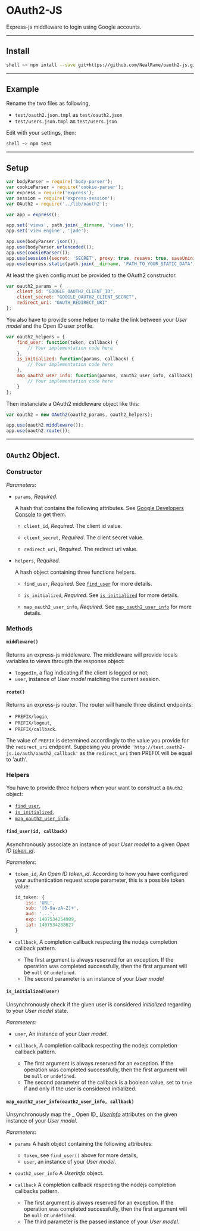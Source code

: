 OAuth2-JS
=========

Express-js middleware to login using Google accounts.


---
Install
-------

```sh
shell ~> npm intall --save git+https://github.com/NealRame/oauth2-js.git
```


---
Example
-------

Rename the two files as following,

 - `test/oauth2.json.tmpl` as `test/oauth2.json`
 - `test/users.json.tmpl` as `test/users.json`

Edit with your settings, then:

```sh
shell ~> npm test
```


---
Setup
-----

```javascript
var bodyParser = require('body-parser');
var cookieParser = require('cookie-parser');
var express = require('express');
var session = require('express-session');
var OAuth2 = require('../lib/oauth2');

var app = express();

app.set('views', path.join(__dirname, 'views'));
app.set('view engine', 'jade');

app.use(bodyParser.json());
app.use(bodyParser.urlencoded());
app.use(cookieParser());
app.use(session({secret: 'SECRET', proxy: true, resave: true, saveUninitialized: true}));
app.use(express.static(path.join(__dirname, 'PATH_TO_YOUR_STATIC_DATA')));
```

At least the given config must be provided to the OAuth2 constructor.

```javascript
var oauth2_params = {
    client_id: "GOOGLE_OAUTH2_CLIENT_ID",
    client_secret: "GOOGLE_OAUTH2_CLIENT_SECRET",
    redirect_uri: "OAUTH_REDIRECT_URI"
};
```

You also have to provide some helper to make the link between your _User_
_model_ and the Open ID user profile.

```javascript
var oauth2_helpers = {
    find_user: function(token, callback) {
        // Your implementation code here
    },
    is_initialized: function(params, callback) {
        // Your implementation code here
    },
    map_oauth2_user_info: function(params, oauth2_user_info, callback) {
        // Your implementation code here
    }
};
```

Then instanciate a OAuth2 middleware object like this:

```javascript
var oauth2 = new OAuth2(oauth2_params, oauth2_helpers);

app.use(oauth2.middleware());
app.use(oauth2.route());
```


---
`OAuth2` Object.
----------------


### Constructor

_Parameters_:

* `params`, _Required_.

  A hash that contains the following attributes.
  See [Google Developers Console](https://console.developers.google.com/)
  to get them.

  - `client_id`, _Required_.
    The client id value.

  - `client_secret`, _Required_.
    The client secret value.

  - `redirect_uri`, _Required_.
    The redirect uri value.

* `helpers`, _Required_.

  A hash object containing three functions helpers.

  - `find_user`, _Required_.
    See [`find_user`](#find_userid-callback) for more details.

  - `is_initialized`, _Required_.
    See [`is_initialized`](#is_initializeduser) for more details.

  - `map_oauth2_user_info`, _Required_.
    See [`map_oauth2_user_info`](#map_oauth2_user_infooauth2_user_info-callback)
    for more details.


### Methods

#### `middleware()`
Returns an express-js middleware. The middleware will provide locals
variables to views througth the response object:
* `loggedIn`, a flag indicating if the client is logged or not;
* `user`, instance of _User_ _model_ matching the current session.

#### `route()`
Returns an express-js router. The router will handle three distinct
endpoints:

* `PREFIX/login`,
* `PREFIX/logout`,
* `PREFIX/callback`.

The value of `PREFIX` is determined accordingly to the value you provide
for the `redirect_uri` endpoint.
Supposing you provide `'http://test.oauth2-js.io/auth/oauth2_callback'` as
the `redirect_uri` then PREFIX will be equal to 'auth'.


### Helpers

You have to provide three helpers when your want to construct a `OAuth2`
object:
* [`find_user`](#find_userid-callback),
* [`is_initialized`](#is_initializeduser),
* [`map_oauth2_user_info`](#map_oauth2_user_infooauth2_user_info-callback).

#### `find_user(id, callback)`
Asynchronously associate an instance of your _User_ _model_ to a given
_Open ID_
[_token_id_](http://openid.net/specs/openid-connect-core-1_0.html#IDToken).

_Parameters_:
* `token_id`,
  An _Open ID token_id_. According to how you have
  configured your authentication request scope parameter, this is a
  possible token value:
    ```javascript
    id_token: {
        iss: 'URL',
        sub: '[0-9a-zA-Z]+',
        aud: '...',
        exp: 1407534254989,
        iat: 1407534288627
    }
    ```

* `callback`,
  A  completion callback respecting the nodejs completion callback
  pattern.
  - The first argument is always reserved for an exception.
    If the operation was completed successfully, then the first
    argument will be `null` or `undefined`.
  - The second parameter is an instance of your _User_ _model_

#### `is_initialized(user)`
Unsynchronously check if the given user is considered _initialized_
regarding to your _User_ _model_ state.

_Parameters_:
* `user`,
  An instance of your _User_ _model_.

* `callback`,
  A  completion callback respecting the nodejs completion callback
  pattern.
  - The first argument is always reserved for an exception.
    If the operation was completed successfully, then the first
    argument will be `null` or `undefined`.
  - The second parameter of the callback is a boolean value, set to
    `true` if and only if the user is considered initialized.

#### `map_oauth2_user_info(oauth2_user_info, callback)`
Unsynchronously map the _ Open ID_
[_UserInfo_](http://openid.net/specs/openid-connect-core-1_0.html#UserInfo)
attributes on the given instance of your _User_ _model_.

_Parameters_:
* `params`
  A hash object containing the following attributes:
  - `token`, see `find_user()` above for more details,
  - `user`, an instance of your _User_ _model_.

* `oauth2_user_info`
  A _UserInfo_ object.

* `callback`
  A  completion callback respecting the nodejs completion callbacks
  pattern.
  - The first argument is always reserved for an exception.
    If the operation was completed successfully, then the first
    argument will be `null` or `undefined`.
  - The third parameter is the passed instance of your _User_ _model_.
